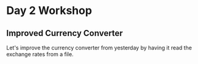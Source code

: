 # Day 2 Workshop

## Improved Currency Converter

Let's improve the currency converter from yesterday by having it read the exchange rates from a file.

